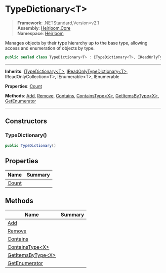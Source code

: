 # TypeDictionary\<T>

> **Framework**: .NETStandard,Version=v2.1  
> **Assembly**: [Heirloom.Core][0]  
> **Namespace**: [Heirloom][0]  

Manages objects by their type hierarchy up to the base type, allowing access and enumeration of objects by type.

```cs
public sealed class TypeDictionary<T> : ITypeDictionary<T>, IReadOnlyTypeDictionary<T>, IReadOnlyCollection<T>, IEnumerable<T>, IEnumerable
```

--------------------------------------------------------------------------------

**Inherits**: [ITypeDictionary\<T>][1], [IReadOnlyTypeDictionary\<T>][2], IReadOnlyCollection\<T>, IEnumerable\<T>, IEnumerable

**Properties**: [Count][3]

**Methods**: [Add][4], [Remove][5], [Contains][6], [ContainsType\<X>][7], [GetItemsByType\<X>][8], [GetEnumerator][9]

--------------------------------------------------------------------------------

## Constructors

### TypeDictionary()

```cs
public TypeDictionary()
```

## Properties

| Name       | Summary |
|------------|---------|
| [Count][3] |         |

## Methods

| Name                    | Summary |
|-------------------------|---------|
| [Add][4]                |         |
| [Remove][5]             |         |
| [Contains][6]           |         |
| [ContainsType\<X>][7]   |         |
| [GetItemsByType\<X>][8] |         |
| [GetEnumerator][9]      |         |

[0]: ..\Heirloom.Core.md
[1]: Heirloom.ITypeDictionary[T].md
[2]: Heirloom.IReadOnlyTypeDictionary[T].md
[3]: Heirloom.TypeDictionary[T].Count.md
[4]: Heirloom.TypeDictionary[T].Add.md
[5]: Heirloom.TypeDictionary[T].Remove.md
[6]: Heirloom.TypeDictionary[T].Contains.md
[7]: Heirloom.TypeDictionary[T].ContainsType[X].md
[8]: Heirloom.TypeDictionary[T].GetItemsByType[X].md
[9]: Heirloom.TypeDictionary[T].GetEnumerator.md
